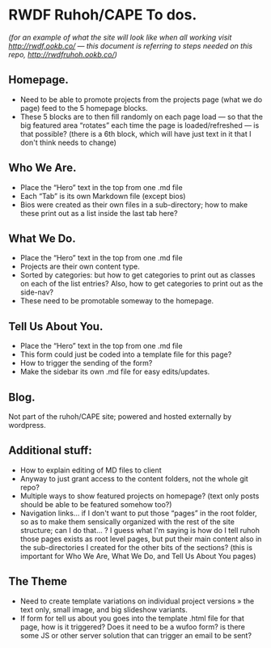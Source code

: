 # RWDF Ruhoh/CAPE To dos.
_(for an example of what the site will look like when all working visit http://rwdf.ookb.co/ — this document is referring to steps needed on this repo, http://rwdfruhoh.ookb.co/)_

## Homepage.
- Need to be able to promote projects from the projects page (what we do page) feed to the 5 homepage blocks.
- These 5 blocks are to then fill randomly on each page load — so that the big featured area “rotates” each time the page is loaded/refreshed — is that possible? (there is a 6th block, which will have just text in it that I don't think needs to change)

## Who We Are.
- Place the “Hero” text in the top from one .md file
- Each “Tab” is its own Markdown file (except bios)
- Bios were created as their own files in a sub-directory; how to make these print out as a list inside the last tab here?

## What We Do.
- Place the “Hero” text in the top from one .md file
- Projects are their own content type.
- Sorted by categories: but how to get categories to print out as classes on each of the list entries? Also, how to get categories to print out as the side-nav?
- These need to be promotable someway to the homepage.

## Tell Us About You.
- Place the “Hero” text in the top from one .md file
- This form could just be coded into a template file for this page?
- How to trigger the sending of the form?
- Make the sidebar its own .md file for easy edits/updates.

## Blog.
Not part of the ruhoh/CAPE site; powered and hosted externally by wordpress.

## Additional stuff:
- How to explain editing of MD files to client
- Anyway to just grant access to the content folders, not the whole git repo?
- Multiple ways to show featured projects on homepage? (text only posts should be able to be featured somehow too?)
- Navigation links…
if I don't want to put those “pages” in the root folder, so as to make them sensically organized with the rest of the site structure; can I do that… ? I guess what I'm saying is how do I tell ruhoh those pages exists as root level pages, but put their main content also in the sub-directories I created for the other bits of the sections?
(this is important for Who We Are, What We Do, and Tell Us About You pages)

## The Theme
- Need to create template variations on individual project versions » the text only, small image, and big slideshow variants.
- If form for tell us about you goes into the template .html file for that page, how is it triggered? Does it need to be a wufoo form? is there some JS or other server solution that can trigger an email to be sent?

